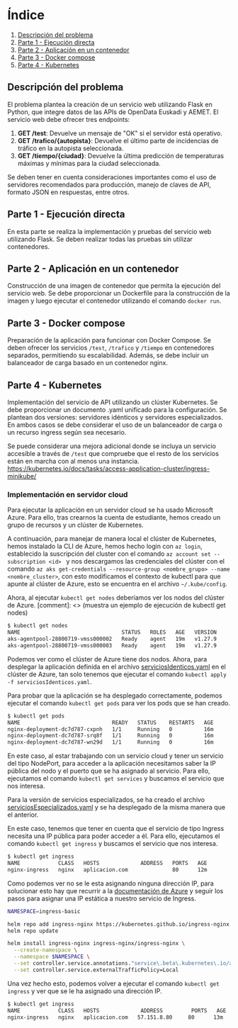 # Índice

1. [Descripción del problema](#descripción-del-problema)
2. [Parte 1 - Ejecución directa](#parte-1---ejecución-directa)
3. [Parte 2 - Aplicación en un contenedor](#parte-2---aplicación-en-un-contenedor)
4. [Parte 3 - Docker compose](#parte-3---docker-compose)
5. [Parte 4 - Kubernetes](#parte-4---kubernetes)

## Descripción del problema

El problema plantea la creación de un servicio web utilizando Flask en Python, que integre datos de las APIs de OpenData Euskadi y AEMET. El servicio web debe ofrecer tres endpoints:

1. **GET /test**: Devuelve un mensaje de "OK" si el servidor está operativo.
2. **GET /trafico/{autopista}**: Devuelve el último parte de incidencias de tráfico en la autopista seleccionada.
3. **GET /tiempo/{ciudad}**: Devuelve la última predicción de temperaturas máximas y mínimas para la ciudad seleccionada.

Se deben tener en cuenta consideraciones importantes como el uso de servidores recomendados para producción, manejo de claves de API, formato JSON en respuestas, entre otros.

## Parte 1 - Ejecución directa

En esta parte se realiza la implementación y pruebas del servicio web utilizando Flask. Se deben realizar todas las pruebas sin utilizar contenedores.

## Parte 2 - Aplicación en un contenedor

Construcción de una imagen de contenedor que permita la ejecución del servicio web. Se debe proporcionar un Dockerfile para la construcción de la imagen y luego ejecutar el contenedor utilizando el comando `docker run`.

## Parte 3 - Docker compose

Preparación de la aplicación para funcionar con Docker Compose. Se deben ofrecer los servicios `/test`, `/trafico` y `/tiempo` en contenedores separados, permitiendo su escalabilidad. Además, se debe incluir un balanceador de carga basado en un contenedor nginx.

## Parte 4 - Kubernetes

Implementación del servicio de API utilizando un clúster Kubernetes. Se debe proporcionar un documento .yaml unificado para la configuración. Se plantean dos versiones: servidores idénticos y servidores especializados. En ambos casos se debe considerar el uso de un balanceador de carga o un recurso ingress según sea necesario.

Se puede considerar una mejora adicional donde se incluya un servicio accesible a través de `/test` que compruebe que el resto de los servicios están en marcha con al menos una instancia.
https://kubernetes.io/docs/tasks/access-application-cluster/ingress-minikube/

### Implementación en servidor cloud

Para ejecutar la aplicación en un servidor cloud se ha usado Microsoft Azure. Para ello, tras crearnos la cuenta de estudiante, hemos creado un grupo de recursos y un clúster de Kubernetes. 

A continuación, para manejar de manera local el clúster de Kubernetes, hemos instalado la CLI de Azure, hemos hecho login con `az login`, establecido la suscripción del cluster con el comando `az account set --subscription <id> ` y nos descargamos las credenciales del clúster con el comando `az aks get-credentials --resource-group <nombre_grupo> --name <nombre_cluster>`, con esto modificamos el contexto de kubectl para que apunte al clúster de Azure, esto se encuentra en el archivo `~/.kube/config`.

Ahora, al ejecutar `kubectl get nodes` deberíamos ver los nodos del clúster de Azure. [comment]: <> (muestra un ejemplo de ejecución de kubectl get nodes)

```bash
$ kubectl get nodes
NAME                                STATUS   ROLES   AGE   VERSION
aks-agentpool-28800719-vmss000002   Ready    agent   19m   v1.27.9
aks-agentpool-28800719-vmss000003   Ready    agent   19m   v1.27.9
```

Podemos ver como el clúster de Azure tiene dos nodos. Ahora, para desplegar la aplicación definida en el archivo [serviciosIdenticos.yaml](./serviciosIdenticos.yaml)
en el clúster de Azure, tan solo tenemos que ejecutar el comando `kubectl apply -f serviciosIdenticos.yaml`.


Para probar que la aplicación se ha desplegado correctamente, podemos ejecutar el comando `kubectl get pods` para ver los pods que se han creado.
```bash
$ kubectl get pods
NAME                             READY   STATUS    RESTARTS   AGE
nginx-deployment-dc7d787-cxpnh   1/1     Running   0          16m
nginx-deployment-dc7d787-srq8f   1/1     Running   0          16m
nginx-deployment-dc7d787-wn29d   1/1     Running   0          16m
```

En este caso, al estar trabajando con un servicio cloud y tener un servicio del tipo NodePort, para acceder a la aplicación necesitamos saber la IP pública del nodo y el puerto que se ha asignado al servicio. Para ello, ejecutamos el comando `kubectl get services` y buscamos el servicio que nos interesa.

Para la versión de servicios especializados, se ha creado el archivo [serviciosEspecializados.yaml](./serviciosEspecializados.yaml) y se ha desplegado de la misma manera que el anterior.

En este caso, tenemos que tener en cuenta que el servicio de tipo Ingress necesita una IP pública para poder acceder a él. Para ello, ejecutamos el comando `kubectl get ingress` y buscamos el servicio que nos interesa.

```bash
$ kubectl get ingress
NAME            CLASS   HOSTS             ADDRESS   PORTS   AGE
nginx-ingress   nginx   aplicacion.com              80      12m
```

Como podemos ver no se le esta asignando ninguna dirección IP, para solucionar esto hay que recurrir a la [documentación de Azure](https://learn.microsoft.com/en-us/azure/aks/ingress-basic?tabs=azure-cli) y seguir los pasos para asignar una IP estática a nuestro servicio de Ingress.

```bash
NAMESPACE=ingress-basic

helm repo add ingress-nginx https://kubernetes.github.io/ingress-nginx
helm repo update

helm install ingress-nginx ingress-nginx/ingress-nginx \
  --create-namespace \
  --namespace $NAMESPACE \
  --set controller.service.annotations."service\.beta\.kubernetes\.io/azure-load-balancer-health-probe-request-path"=/healthz \
  --set controller.service.externalTrafficPolicy=Local
```

Una vez hecho esto, podemos volver a ejecutar el comando `kubectl get ingress` y ver que se le ha asignado una dirección IP.

```bash
$ kubectl get ingress
NAME            CLASS   HOSTS             ADDRESS         PORTS   AGE
nginx-ingress   nginx   aplicacion.com   57.151.8.80     80      13m

